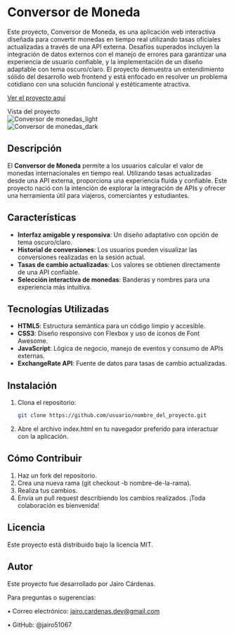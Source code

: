 # Conversor de Moneda
Este proyecto, Conversor de Moneda, es una aplicación web interactiva diseñada para convertir monedas en tiempo real utilizando tasas oficiales actualizadas a través de una API externa. Desafíos superados incluyen la integración de datos externos con el manejo de errores para garantizar una experiencia de usuario confiable, y la implementación de un diseño adaptable con tema oscuro/claro. El proyecto demuestra un entendimiento sólido del desarrollo web frontend y está enfocado en resolver un problema cotidiano con una solución funcional y estéticamente atractiva.

[Ver el proyecto aquí](https://conversor-de-monedas-del-mundo.vercel.app/ )  

Vista del proyecto
<br>
![Conversor de monedas_light](https://github.com/user-attachments/assets/3a7d8ad0-a397-4b8b-8cfb-803a58034ee7)
<br>
![Conversor de monedas_dark](https://github.com/user-attachments/assets/5df76f56-baae-4646-a98d-57c0ff9aace8)


## Descripción
El **Conversor de Moneda** permite a los usuarios calcular el valor de monedas internacionales en tiempo real. Utilizando tasas actualizadas desde una API externa, proporciona una experiencia fluida y confiable. Este proyecto nació con la intención de explorar la integración de APIs y ofrecer una herramienta útil para viajeros, comerciantes y estudiantes.

## Características
- **Interfaz amigable y responsiva**: Un diseño adaptativo con opción de tema oscuro/claro.
- **Historial de conversiones**: Los usuarios pueden visualizar las conversiones realizadas en la sesión actual.
- **Tasas de cambio actualizadas**: Los valores se obtienen directamente de una API confiable.
- **Selección interactiva de monedas**: Banderas y nombres para una experiencia más intuitiva.

## Tecnologías Utilizadas
- **HTML5**: Estructura semántica para un código limpio y accesible.
- **CSS3**: Diseño responsivo con Flexbox y uso de íconos de Font Awesome.
- **JavaScript**: Lógica de negocio, manejo de eventos y consumo de APIs externas.
- **ExchangeRate API**: Fuente de datos para tasas de cambio actualizadas.

## Instalación
1. Clona el repositorio:
   ```bash
   git clone https://github.com/usuario/nombre_del_proyecto.git

2.	Abre el archivo index.html en tu navegador preferido para interactuar con la aplicación.

## Cómo Contribuir
1.	Haz un fork del repositorio.
2.	Crea una nueva rama (git checkout -b nombre-de-la-rama).
3.	Realiza tus cambios.
4.	Envía un pull request describiendo los cambios realizados.
¡Toda colaboración es bienvenida!

## Licencia
Este proyecto está distribuido bajo la licencia MIT.

## Autor
Este proyecto fue desarrollado por Jairo Cárdenas.

Para preguntas o sugerencias:

•	Correo electrónico: jairo.cardenas.dev@gmail.com 

•	GitHub: @jairo51067 

